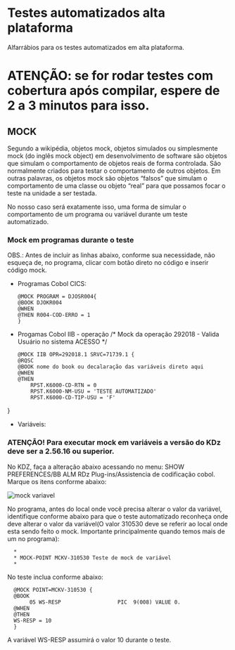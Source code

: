 # Testes automatizados alta plataforma

Alfarrábios para os testes automatizados em alta plataforma.

# ATENÇÃO: se for rodar testes com cobertura após compilar, espere de 2 a 3 minutos para isso.

## MOCK

Segundo a wikipédia, objetos mock, objetos simulados ou simplesmente mock (do inglês mock object) em desenvolvimento de software são objetos que simulam o comportamento de objetos reais de forma controlada. São normalmente criados para testar o comportamento de outros objetos. Em outras palavras, os objetos mock são objetos “falsos” que simulam o comportamento de uma classe ou objeto “real” para que possamos focar o teste na unidade a ser testada. 

No nosso caso será exatamente isso, uma forma de simular o comportamento de um programa ou variável durante um teste automatizado.

### Mock em programas durante o teste

OBS.: Antes de incluir as linhas abaixo, conforme sua necessidade, não esqueça de, no programa, clicar com botão direto no código e inserir código mock.

- Programas Cobol CICS:

      @MOCK PROGRAM = DJOSR004{
      @BOOK DJOKR004
      @WHEN
      @THEN R004-COD-ERRO = 1
      }
- Progamas Cobol IIB - operação
/* Mock da operação 292018 - Valida Usuário no sistema ACESSO */

      @MOCK IIB OPR=292018.1 SRVC=71739.1 {
      @RQSC
      @BOOK nome do book ou decalaração das variáveis direto aqui
      @WHEN
      @THEN
          RPST.K6000-CD-RTN = 0
          RPST.K6000-NM-USU = 'TESTE AUTOMATIZADO'
          RPST.K6000-CD-TIP-USU = 'F'
} 

- Variáveis:

### ATENÇÃO! Para executar mock em variáveis a versão do KDz deve ser a 2.56.16 ou superior.

No KDZ, faça a alteração abaixo acessando no menu: SHOW PREFERENCES/BB ALM RDz Plug-ins/Assistencia de codificação cobol. Marque os itens conforme abaixo:

![mock variavel](https://user-images.githubusercontent.com/49697760/109506368-52494900-7a7c-11eb-8f90-ceabd4fdcef0.jpg)

No programa, antes do local onde você precisa alterar o valor da variável, identifique conforme abaixo para que o teste automatizado reconheça onde deve alterar o valor da variável(O valor 310530 deve se referir ao local onde esta sendo feito o mock. Importante principalmente quando temos mais de um no programa):

      *
      * MOCK-POINT MCKV-310530 Teste de mock de variável
      *

No teste inclua conforme abaixo:

      @MOCK POINT=MCKV-310530 {
      @BOOK
           05 WS-RESP                  PIC  9(008) VALUE 0.
      @WHEN
      @THEN
      WS-RESP = 10
      }

A variável WS-RESP assumirá o valor 10 durante o teste.
